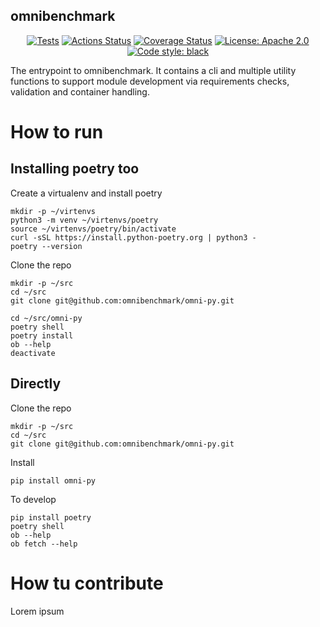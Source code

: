 ## omnibenchmark

<p align="center">
<a href="ttps://github.com/omnibenchmark/omni-py"><img alt="Tests" src="./reports/tests.svg"></a>
<a href="https://github.com/omnibenchmark/omni-py/actions"><img alt="Actions Status" src="https://github.com/omnibenchmark/omni-py/workflows/Tests/badge.svg"></a>
<a href="ttps://github.com/omnibenchmark/omni-py"><img alt="Coverage Status" src="./reports/coverage.svg"></a>
<a href="https://github.com/omnibenchmark/omni-py/blob/main/LICENSE"><img alt="License: Apache 2.0" src="https://img.shields.io/badge/License-Apache_2.0-blue.svg"></a>
<a href="https://github.com/psf/black"><img alt="Code style: black" src="https://img.shields.io/badge/code%20style-black-000000.svg"></a>
</p>


The entrypoint to omnibenchmark. It contains a cli and multiple utility functions to support module development via requirements checks, validation and container handling. 

# How to run

## Installing poetry too

Create a virtualenv and install poetry

```
mkdir -p ~/virtenvs
python3 -m venv ~/virtenvs/poetry
source ~/virtenvs/poetry/bin/activate
curl -sSL https://install.python-poetry.org | python3 -
poetry --version
```

Clone the repo

```
mkdir -p ~/src
cd ~/src
git clone git@github.com:omnibenchmark/omni-py.git
```

```
cd ~/src/omni-py
poetry shell
poetry install
ob --help
deactivate
```

## Directly

Clone the repo

```
mkdir -p ~/src
cd ~/src
git clone git@github.com:omnibenchmark/omni-py.git
```

Install

```
pip install omni-py
```

To develop

```
pip install poetry
poetry shell
ob --help
ob fetch --help
```

# How tu contribute

Lorem ipsum
